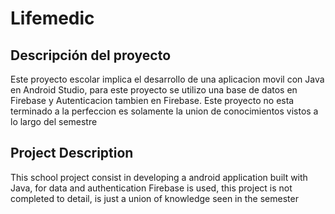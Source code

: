 # Lifemedic

## Descripción del proyecto

Este proyecto escolar implica el desarrollo de una aplicacion movil con Java en Android Studio, para este proyecto se utilizo una base de datos en Firebase y Autenticacion tambien en Firebase.
Este proyecto no esta terminado a la perfeccion es solamente la union de conocimientos vistos a lo largo del semestre

## Project Description

This school project consist in developing a android application built with Java, for data and authentication Firebase is used, this project is not completed to detail, is just a union of knowledge seen in the semester

